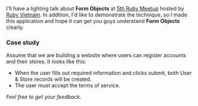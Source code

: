I'll have a lighting talk about **Form Objects** at [5th Ruby Meetup](https://www.facebook.com/events/462330937273486/) hosted by [Ruby Vietnam](https://www.facebook.com/vietnam.ruby?fref=ts). In addition, I'd like to demonstrate  the technique, so I made this application and hope it can get you guys understand **Form Objects** clearly.

### Case study

Assume that we are building a website where users can register accounts and their stores. It looks like this:

* When the user fills out required information and clicks submit, both User & Store records will be created.
* The user must accept the terms of service.



*Feel free to get your feedback.*